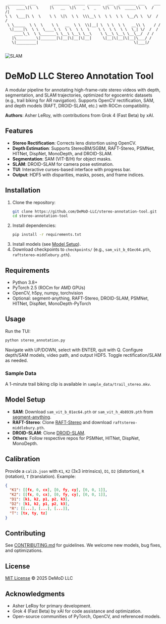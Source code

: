 ```
 ________  ___       ________  _____ ______   ___  ________ ___    ___ 
|\   ____\|\  \     |\   __  \|\   _ \  _   \|\  \|\  _____\\  \  /  /|
\ \  \___|\ \  \    \ \  \|\  \ \  \\\__\ \  \ \  \ \  \__/\ \  \/  / /
 \ \_____  \ \  \    \ \   __  \ \  \\|__| \  \ \  \ \   __\\ \    / / 
  \|____|\  \ \  \____\ \  \ \  \ \  \    \ \  \ \  \ \  \_| \/  /  /  
    ____\_\  \ \_______\ \__\ \__\ \__\    \ \__\ \__\ \__\__/  / /    
   |\_________\|_______|\|__|\|__|\|__|     \|__|\|__|\|__|\___/ /     
   \|_________|                                           \|___|/      
                                                                       
```
![SLAM](https://tenor.com/bmIHR.gif)
# DeMoD LLC Stereo Annotation Tool

A modular pipeline for annotating high-frame-rate stereo videos with depth, segmentation, and SLAM trajectories, optimized for egocentric datasets (e.g., trail biking for AR navigation). Supports OpenCV rectification, SAM, and depth models (RAFT, DROID-SLAM, etc.) with ROCm compatibility.

**Authors**: Asher LeRoy, with contributions from Grok 4 (Fast Beta) by xAI.

## Features
- **Stereo Rectification**: Corrects lens distortion using OpenCV.
- **Depth Estimation**: Supports StereoBM/SGBM, RAFT-Stereo, PSMNet, HITNet, DispNet, MonoDepth, and DROID-SLAM.
- **Segmentation**: SAM (VIT-B/H) for object masks.
- **SLAM**: DROID-SLAM for camera pose estimation.
- **TUI**: Interactive curses-based interface with progress bar.
- **Output**: HDF5 with disparities, masks, poses, and frame indices.

## Installation
1. Clone the repository:
   ```bash
   git clone https://github.com/DeMoD-LLC/stereo-annotation-tool.git
   cd stereo-annotation-tool
   ```
2. Install dependencies:
   ```bash
   pip install -r requirements.txt
   ```
3. Install models (see [Model Setup](#model-setup)).
4. Download checkpoints to `checkpoints/` (e.g., `sam_vit_b_01ec64.pth`, `raftstereo-middlebury.pth`).

## Requirements
- Python 3.8+
- PyTorch 2.5 (ROCm for AMD GPUs)
- OpenCV, h5py, numpy, torchvision
- Optional: segment-anything, RAFT-Stereo, DROID-SLAM, PSMNet, HITNet, DispNet, MonoDepth-PyTorch

## Usage
Run the TUI:
```bash
python stereo_annotation.py
```
Navigate with UP/DOWN, select with ENTER, quit with Q. Configure depth/SAM models, video path, and output HDF5. Toggle rectification/SLAM as needed.

### Sample Data
A 1-minute trail biking clip is available in `sample_data/trail_stereo.mkv`.

## Model Setup
- **SAM**: Download `sam_vit_b_01ec64.pth` or `sam_vit_h_4b8939.pth` from [segment-anything](https://github.com/facebookresearch/segment-anything).
- **RAFT-Stereo**: Clone [RAFT-Stereo](https://github.com/princeton-vl/RAFT-Stereo) and download `raftstereo-middlebury.pth`.
- **DROID-SLAM**: Clone [DROID-SLAM](https://github.com/princeton-vl/DROID-SLAM).
- **Others**: Follow respective repos for PSMNet, HITNet, DispNet, MonoDepth.

## Calibration
Provide a `calib.json` with `K1`, `K2` (3x3 intrinsics), `D1`, `D2` (distortion), `R` (rotation), `T` (translation). Example:
```json
{
  "K1": [[fx, 0, cx], [0, fy, cy], [0, 0, 1]],
  "K2": [[fx, 0, cx], [0, fy, cy], [0, 0, 1]],
  "D1": [k1, k2, p1, p2, k3],
  "D2": [k1, k2, p1, p2, k3],
  "R": [[...], [...], [...]],
  "T": [tx, ty, tz]
}
```

## Contributing
See [CONTRIBUTING.md](CONTRIBUTING.md) for guidelines. We welcome new models, bug fixes, and optimizations.

## License
[MIT License](LICENSE) © 2025 DeMoD LLC

## Acknowledgments
- Asher LeRoy for primary development.
- Grok 4 (Fast Beta) by xAI for code assistance and optimization.
- Open-source communities of PyTorch, OpenCV, and referenced models.
